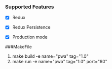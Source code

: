 ### Supported Features
- [x] Redux
- [x] Redux Persistence
- [x] Production mode






###MakeFile
1. make build -e name="pwa" tag="1.0"
2. make run -e name="pwa" tag="1.0" port="80"